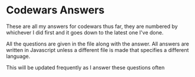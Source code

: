 # Codewars Answers

These are all my answers for codewars thus far, they are numbered by whichever I did first and it goes down to the latest one I've done.

All the questions are given in the file along with the answer. All answers are written in Javascript unless a different file is made that specifies a different language.

This will be updated frequently as I answer these questions often